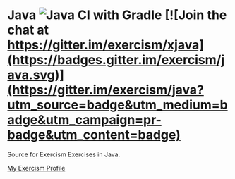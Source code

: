 # Java ![Java CI with Gradle](https://github.com/exercism/java/workflows/Java%20CI%20with%20Gradle/badge.svg) [![Join the chat at https://gitter.im/exercism/xjava](https://badges.gitter.im/exercism/java.svg)](https://gitter.im/exercism/java?utm_source=badge&utm_medium=badge&utm_campaign=pr-badge&utm_content=badge)

Source for Exercism Exercises in Java.

[My Exercism Profile](https://exercism.org/profiles/caiolombello) 
